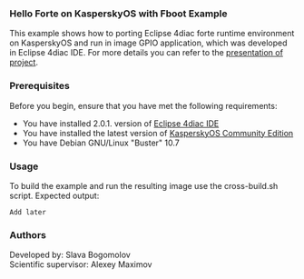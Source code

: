 ### Hello Forte on KasperskyOS with Fboot Example
This example shows how to porting Eclipse 4diac forte runtime environment on KasperskyOS and run in image GPIO application, which was developed in Eclipse 4diac IDE. For more details you can refer to the [presentation of project](https://docs.google.com/presentation/d/1xKnj1wx5djEacVkbClMXY-Ucyd0iqwwthQUvjdlitfc/edit?usp=sharing).

### Prerequisites
Before you begin, ensure that you have met the following requirements:
- You have installed 2.0.1. version of [Eclipse 4diac IDE](https://www.eclipse.org/4diac/en_dow.php) 
- You have installed the latest version of [KasperskyOS Community Edition](https://os.kaspersky.com/development/download/)
- You have Debian GNU/Linux "Buster" 10.7

### Usage
To build the example and run the resulting image use the cross-build.sh script.
Expected output:

```
Add later
```

### Authors
Developed by: Slava Bogomolov  
Scientific supervisor: Alexey Maximov
